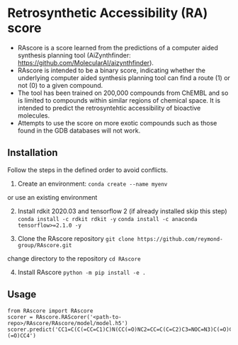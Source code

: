 # Retrosynthetic Accessibility (RA) score
 * RAscore is a score learned from the predictions of a computer aided synthesis planning tool (AiZynthfinder: https://github.com/MolecularAI/aizynthfinder). 
 * RAscore is intended to be a binary score, indicating whether the underlying computer aided synthesis planning tool can find a route (1) or not (0) to a given compound. 
 * The tool has been trained on 200,000 compounds from ChEMBL and so is limited to compounds within similar regions of chemical space. It is intended to predict the retrosyntehtic accessibility of bioactive molecules.
 * Attempts to use the score on more exotic compounds such as those found in the GDB databases will not work.

## Installation 

Follow the steps in the defined order to avoid conflicts.

1. Create an environment:
`conda create --name myenv`

or use an existing environment 

2. Install rdkit 2020.03 and tensorflow 2 (if already installed skip this step)
`conda install -c rdkit rdkit -y`
`conda install -c anaconda tensorflow>=2.1.0 -y`

3. Clone the RAscore repository 
`git clone https://github.com/reymond-group/RAscore.git`

change directory to the repository
`cd RAscore`

4. Install RAscore
`python -m pip install -e .`

## Usage
```
from RAscore import RAscore
scorer = RAscore.RAScorer('<path-to-repo>/RAscore/RAscore/model/model.h5')
scorer.predict('CC1=C(C(=CC=C1)C)N(CC(=O)NC2=CC=C(C=C2)C3=NOC=N3)C(=O)C4CCS(=O)(=O)CC4')
```
